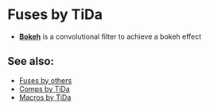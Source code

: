 
# Fuses by TiDa

- **[Bokeh](Bokeh.md)** is a convolutional filter to achieve a bokeh effect

## See also:

- [Fuses by others](../README.md)
- [Comps by TiDa](../../Comp/tida/README.md)
- [Macros by TiDa](../../Macros/tida/README.md)
